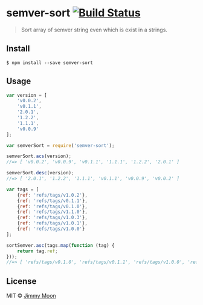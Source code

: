 # semver-sort [![Build Status](https://travis-ci.org/ragingwind/semver-sort.svg?branch=master)](https://travis-ci.org/ragingwind/semver-sort)

> Sort array of semver string even which is exist in a strings.


## Install

```
$ npm install --save semver-sort
```

## Usage

```js
var version = [
	'v0.0.2',
	'v0.1.1',
	'2.0.1',
	'1.2.2',
	'1.1.1',
	'v0.0.9'
];

var semverSort = require('semver-sort');

semverSort.acs(version);
//=> [ 'v0.0.2', 'v0.0.9', 'v0.1.1', '1.1.1', '1.2.2', '2.0.1' ]

semverSort.desc(version);
//=> [ '2.0.1', '1.2.2', '1.1.1', 'v0.1.1', 'v0.0.9', 'v0.0.2' ]

var tags = [
	{ref: 'refs/tags/v1.0.2'},
	{ref: 'refs/tags/v0.1.1'},
	{ref: 'refs/tags/v0.1.0'},
	{ref: 'refs/tags/v1.1.0'},
	{ref: 'refs/tags/v1.0.3'},
	{ref: 'refs/tags/v1.0.1'},
	{ref: 'refs/tags/v1.0.0'}
];

sortSemver.asc(tags.map(function (tag) {
	return tag.ref;
}));
//=> [ 'refs/tags/v0.1.0', 'refs/tags/v0.1.1', 'refs/tags/v1.0.0', 'refs/tags/v1.0.1', 'refs/tags/v1.0.2', 'refs/tags/v1.0.3', 'refs/tags/v1.1.0' ]
```

## License

MIT © [Jimmy Moon](http://ragingwind.me)
